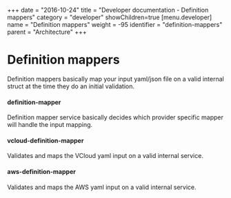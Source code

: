 +++
date = "2016-10-24"
title = "Developer documentation - Definition mappers"
category = "developer"
showChildren=true
[menu.developer]
  name = "Definition mappers"
  weight = -95
  identifier = "definition-mappers"
  parent = "Architecture"
+++

# Definition mappers

Definition mappers basically map your input yaml/json file on a valid internal struct at the time they do an initial validation.

#### definition-mapper

Definition mapper service basically decides which provider specific mapper will handle the input mapping.


#### vcloud-definition-mapper

Validates and maps the VCloud yaml input on a valid internal service.


#### aws-definition-mapper

Validates and maps the AWS yaml input on a valid internal service.


